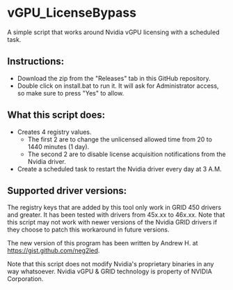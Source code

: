 # vGPU_LicenseBypass
A simple script that works around Nvidia vGPU licensing with a scheduled task.

## Instructions:
* Download the zip from the "Releases" tab in this GitHub repository.
* Double click on install.bat to run it. It will ask for Administrator access, so make sure to press "Yes" to allow.

## What this script does:
* Creates 4 registry values.
  * The first 2 are to change the unlicensed allowed time from 20 to 1440 minutes (1 day).
  * The second 2 are to disable license acquisition notifications from the Nvidia driver.
* Create a scheduled task to restart the Nvidia driver every day at 3 A.M.

## Supported driver versions:
The registry keys that are added by this tool only work in GRID 450 drivers and greater. It has been tested with drivers from 45x.xx to 46x.xx. Note that this script may not work with newer versions of the Nvidia GRID drivers if they choose to patch this workaround in future versions.

The new version of this program has been written by Andrew H. at https://gist.github.com/neg2led.

Note that this script does not modify Nvidia's proprietary binaries in any way whatsoever. Nvidia vGPU & GRID technology is property of NVIDIA Corporation.
